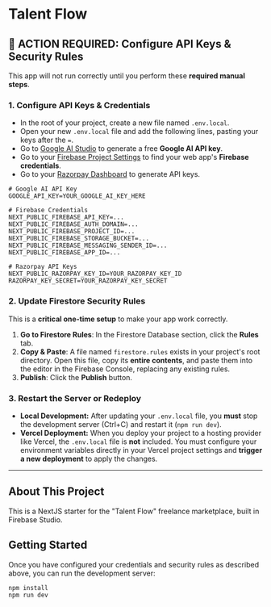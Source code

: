 # Talent Flow

## 🔴 ACTION REQUIRED: Configure API Keys & Security Rules

This app will not run correctly until you perform these **required manual steps**.

### 1. Configure API Keys & Credentials

- In the root of your project, create a new file named `.env.local`.
- Open your new `.env.local` file and add the following lines, pasting your keys after the `=`.
- Go to [Google AI Studio](https://aistudio.google.com/app/apikey) to generate a free **Google AI API key**.
- Go to your [Firebase Project Settings](https://console.firebase.google.com/) to find your web app's **Firebase credentials**.
- Go to your [Razorpay Dashboard](https://dashboard.razorpay.com/app/keys) to generate API keys.

```
# Google AI API Key
GOOGLE_API_KEY=YOUR_GOOGLE_AI_KEY_HERE

# Firebase Credentials
NEXT_PUBLIC_FIREBASE_API_KEY=...
NEXT_PUBLIC_FIREBASE_AUTH_DOMAIN=...
NEXT_PUBLIC_FIREBASE_PROJECT_ID=...
NEXT_PUBLIC_FIREBASE_STORAGE_BUCKET=...
NEXT_PUBLIC_FIREBASE_MESSAGING_SENDER_ID=...
NEXT_PUBLIC_FIREBASE_APP_ID=...

# Razorpay API Keys
NEXT_PUBLIC_RAZORPAY_KEY_ID=YOUR_RAZORPAY_KEY_ID
RAZORPAY_KEY_SECRET=YOUR_RAZORPAY_KEY_SECRET
```

### 2. Update Firestore Security Rules

This is a **critical one-time setup** to make your app work correctly.

1.  **Go to Firestore Rules**: In the Firestore Database section, click the **Rules** tab.
2.  **Copy & Paste**: A file named `firestore.rules` exists in your project's root directory. Open this file, copy its **entire contents**, and paste them into the editor in the Firebase Console, replacing any existing rules.
3.  **Publish**: Click the **Publish** button.

### 3. Restart the Server or Redeploy

-   **Local Development:** After updating your `.env.local` file, you **must** stop the development server (Ctrl+C) and restart it (`npm run dev`).
-   **Vercel Deployment:** When you deploy your project to a hosting provider like Vercel, the `.env.local` file is **not** included. You must configure your environment variables directly in your Vercel project settings and **trigger a new deployment** to apply the changes.

---

## About This Project

This is a NextJS starter for the "Talent Flow" freelance marketplace, built in Firebase Studio.

## Getting Started

Once you have configured your credentials and security rules as described above, you can run the development server:

```bash
npm install
npm run dev
```
